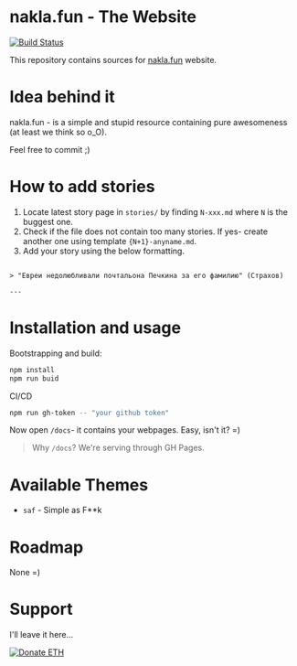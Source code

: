 # nakla.fun - The Website

[![Build Status](https://travis-ci.org/AlexanderC/nakla.fun.svg?branch=master)](https://travis-ci.org/AlexanderC/nakla.fun)

This repository contains sources for [nakla.fun](nakla.fun) website.

# Idea behind it

nakla.fun - is a simple and stupid resource containing pure awesomeness (at least we think so o_O).

Feel free to commit ;)

# How to add stories

1. Locate latest story page in `stories/` by finding `N-xxx.md` where `N` is the buggest one.
2. Check if the file does not contain too many stories. If yes- create another one using template `{N+1}-anyname.md`.
3. Add your story using the below formatting.

```text

> "Евреи недолюбливали почтальона Печкина за его фамилию" (Страхов)

---
```

# Installation and usage

Bootstrapping and build:

```bash
npm install
npm run buid
```

CI/CD

```bash
npm run gh-token -- "your github token"
```

Now open `/docs`- it contains your webpages. Easy, isn't it? =)

> Why `/docs`? We're serving through GH Pages.

# Available Themes

- `saf` - Simple as F**k

# Roadmap

None =)

# Support

I'll leave it here...

<a href="https://etherdonation.com/d?to=0x4a1eade6b3780b50582344c162a547d04e4e8e4a" target="_blank" title="Donate ETH"><img src="https://etherdonation.com/i/btn/donate-btn.png" alt="Donate ETH"/></a>
